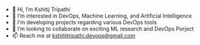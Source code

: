 - 👋 Hi, I’m Kshitij Tripathi
- 👀 I’m interested in DevOps, Machine Learning, and Artificial Intelligence
- 🌱 I'm developing projects regarding various DevOps tools
- 💞️ I’m looking to collaborate on exciting ML research and DevOps Porject
- 📫 Reach me at kshitijtripathi.devops@gmail.com

<!---
Kshitij3003/Kshitij3003 is a ✨ special ✨ repository because its `README.md` (this file) appears on your GitHub profile.
You can click the Preview link to take a look at your changes.
--->
